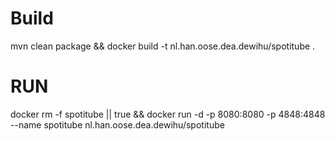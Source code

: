 # Build
mvn clean package && docker build -t nl.han.oose.dea.dewihu/spotitube .

# RUN

docker rm -f spotitube || true && docker run -d -p 8080:8080 -p 4848:4848 --name spotitube nl.han.oose.dea.dewihu/spotitube 